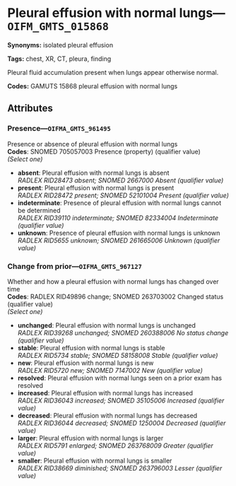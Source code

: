# Pleural effusion with normal lungs—`OIFM_GMTS_015868`

**Synonyms:** isolated pleural effusion

**Tags:** chest, XR, CT, pleura, finding

Pleural fluid accumulation present when lungs appear otherwise normal.

**Codes:** GAMUTS 15868 pleural effusion with normal lungs

## Attributes

### Presence—`OIFMA_GMTS_961495`

Presence or absence of pleural effusion with normal lungs  
**Codes**: SNOMED 705057003 Presence (property) (qualifier value)  
*(Select one)*

- **absent**: Pleural effusion with normal lungs is absent  
_RADLEX RID28473 absent; SNOMED 2667000 Absent (qualifier value)_
- **present**: Pleural effusion with normal lungs is present  
_RADLEX RID28472 present; SNOMED 52101004 Present (qualifier value)_
- **indeterminate**: Presence of pleural effusion with normal lungs cannot be determined  
_RADLEX RID39110 indeterminate; SNOMED 82334004 Indeterminate (qualifier value)_
- **unknown**: Presence of pleural effusion with normal lungs is unknown  
_RADLEX RID5655 unknown; SNOMED 261665006 Unknown (qualifier value)_

### Change from prior—`OIFMA_GMTS_967127`

Whether and how a pleural effusion with normal lungs has changed over time  
**Codes**: RADLEX RID49896 change; SNOMED 263703002 Changed status (qualifier value)  
*(Select one)*

- **unchanged**: Pleural effusion with normal lungs is unchanged  
_RADLEX RID39268 unchanged; SNOMED 260388006 No status change (qualifier value)_
- **stable**: Pleural effusion with normal lungs is stable  
_RADLEX RID5734 stable; SNOMED 58158008 Stable (qualifier value)_
- **new**: Pleural effusion with normal lungs is new  
_RADLEX RID5720 new; SNOMED 7147002 New (qualifier value)_
- **resolved**: Pleural effusion with normal lungs seen on a prior exam has resolved  
- **increased**: Pleural effusion with normal lungs has increased  
_RADLEX RID36043 increased; SNOMED 35105006 Increased (qualifier value)_
- **decreased**: Pleural effusion with normal lungs has decreased  
_RADLEX RID36044 decreased; SNOMED 1250004 Decreased (qualifier value)_
- **larger**: Pleural effusion with normal lungs is larger  
_RADLEX RID5791 enlarged; SNOMED 263768009 Greater (qualifier value)_
- **smaller**: Pleural effusion with normal lungs is smaller  
_RADLEX RID38669 diminished; SNOMED 263796003 Lesser (qualifier value)_